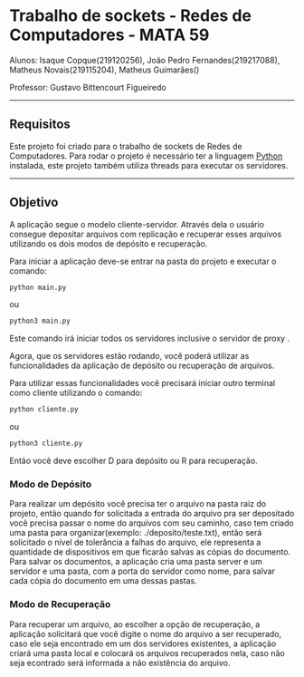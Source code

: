 # Trabalho de sockets - Redes de Computadores - MATA 59

Alunos: Isaque Copque(219120256), João Pedro Fernandes(219217088), Matheus Novais(219115204), Matheus Guimarães()

Professor: Gustavo Bittencourt Figueiredo

---

## Requisitos

Este projeto foi criado para o trabalho de sockets de Redes de Computadores. Para rodar o projeto é necessário ter a linguagem [Python](https://www.python.org) instalada, este projeto também utiliza threads para executar os servidores.

---
## Objetivo
A aplicação segue o modelo cliente-servidor. Através dela o usuário consegue depositar arquivos com replicação e recuperar esses arquivos utilizando os dois modos de depósito e recuperação.

Para iniciar a aplicação deve-se entrar na pasta do projeto e executar o comando:

``` bash
python main.py

```
ou

```bash
python3 main.py
```

Este comando irá iniciar todos os servidores inclusive o servidor de proxy .

Agora, que os servidores estão rodando, você poderá utilizar as funcionalidades da aplicação de depósito ou recuperação de arquivos.

Para utilizar essas funcionalidades você precisará iniciar outro terminal como cliente utilizando o comando:

``` bash
python cliente.py

```
ou

```bash
python3 cliente.py
```
Então você deve escolher D para depósito ou R para recuperação.
### Modo de Depósito

Para realizar um depósito você precisa ter o arquivo na pasta raiz do projeto, então quando for solicitada a entrada do arquivo pra ser depositado 
você precisa passar o nome do arquivos com seu caminho, caso tem criado uma pasta para organizar(exemplo: ./deposito/teste.txt),
então será solicitado o nível de tolerância a falhas do arquivo, ele representa a quantidade de dispositivos em que ficarão salvas as cópias do documento. Para salvar os documentos, a aplicação cria uma pasta server e um servidor e uma pasta, com a porta do servidor como nome, para salvar cada cópia do documento em uma dessas pastas.

### Modo de Recuperação

Para recuperar um arquivo, ao escolher a opção de recuperação, a aplicação solicitará que você digite o nome do arquivo a ser recuperado, caso ele seja encontrado em um dos servidores existentes, a aplicação criará uma pasta local e colocará os arquivos recuperados nela, caso não seja econtrado será informada a não existência do arquivo.